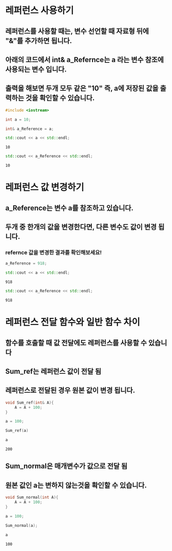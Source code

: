 # 레퍼런스 사용하기
## 레퍼런스를 사용할 때는, 변수 선언할 때 자료형 뒤에 "&"를 추가하면 됩니다.
## 아래의 코드에서 int& a_Refernce는 a 라는 변수 참조에 사용되는 변수 입니다.
## 출력을 해보면 두개 모두 같은 "10" 즉, a에 저장된 값을 출력하는 것을 확인할 수 있습니다.

```c++
#include <iostream>

```

```c++
int a = 10;
```


```c++
int& a_Reference = a;
```


```c++
std::cout << a << std::endl;
```

    10



```c++
std::cout << a_Reference << std::endl;
```

    10


# 레퍼런스 값 변경하기
## a_Reference는 변수 a를 참조하고 있습니다.
## 두개 중 한개의 값을 변경한다면, 다른 변수도 값이 변경 됩니다.
### refernce 값을 변경한 결과를 확인해보세요!


```c++
a_Reference = 918;
```


```c++
std::cout << a << std::endl;
```

    918



```c++
std::cout << a_Reference << std::endl;
```

    918


# 레퍼런스 전달 함수와 일반 함수 차이
## 함수를 호출할 때 값 전달에도 레퍼런스를 사용할 수 있습니다
## Sum_ref는 레퍼런스 값이 전달 됨
## 레퍼런스로 전달된 경우 원본 값이 변경 됩니다.


```c++
void Sum_ref(int& A){
    A = A + 100;
}
```


```c++
a = 100;
```


```c++
Sum_ref(a)
```


```c++
a
```




    200



## Sum_normal은 매개변수가 값으로 전달 됨
## 원본 값인 a는 변하지 않는것을 확인할 수 있습니다.


```c++
void Sum_normal(int A){
    A = A + 100;
}
```


```c++
a = 100;
```


```c++
Sum_normal(a);
```


```c++
a
```




    100




```c++

```
